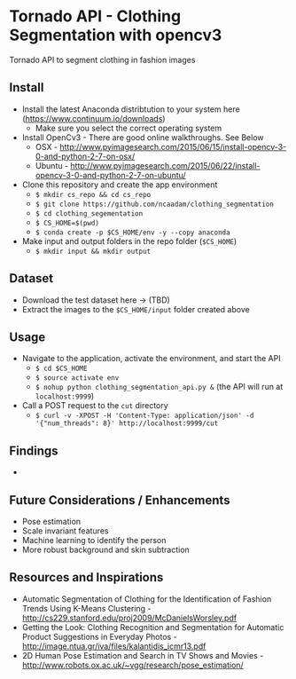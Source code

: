 # Tornado API - Clothing Segmentation with opencv3
Tornado API to segment clothing in fashion images

## Install
* Install the latest Anaconda distribtution to your system here (https://www.continuum.io/downloads) 
  * Make sure you select the correct operating system
* Install OpenCv3 - There are good online walkthroughs. See Below
  * OSX - http://www.pyimagesearch.com/2015/06/15/install-opencv-3-0-and-python-2-7-on-osx/
  * Ubuntu - http://www.pyimagesearch.com/2015/06/22/install-opencv-3-0-and-python-2-7-on-ubuntu/
* Clone this repository and create the app environment
  * `$ mkdir cs_repo && cd cs_repo`
  * `$ git clone https://github.com/ncaadam/clothing_segmentation`
  * `$ cd clothing_segementation`
  * `$ CS_HOME=$(pwd)`
  * `$ conda create -p $CS_HOME/env -y --copy anaconda`
* Make input and output folders in the repo folder (`$CS_HOME`)
  * `$ mkdir input && mkdir output`

## Dataset
* Download the test dataset here -> (TBD)
* Extract the images to the `$CS_HOME/input` folder created above

## Usage
* Navigate to the application, activate the environment, and start the API
  * `$ cd $CS_HOME`
  * `$ source activate env`
  * `$ nohup python clothing_segmentation_api.py &` (the API will run at `localhost:9999`)
* Call a POST request to the `cut` directory
  * `$ curl -v -XPOST -H 'Content-Type: application/json' -d '{"num_threads": 8}' http://localhost:9999/cut`

## Findings
* 

## Future Considerations / Enhancements
* Pose estimation
* Scale invariant features
* Machine learning to identify the person
* More robust background and skin subtraction

## Resources and Inspirations
* Automatic Segmentation of Clothing for the Identification of Fashion Trends Using
K-Means Clustering - http://cs229.stanford.edu/proj2009/McDanielsWorsley.pdf
* Getting the Look: Clothing Recognition and Segmentation
for Automatic Product Suggestions in Everyday Photos - http://image.ntua.gr/iva/files/kalantidis_icmr13.pdf
* 2D Human Pose Estimation and Search in TV Shows and Movies - http://www.robots.ox.ac.uk/~vgg/research/pose_estimation/
